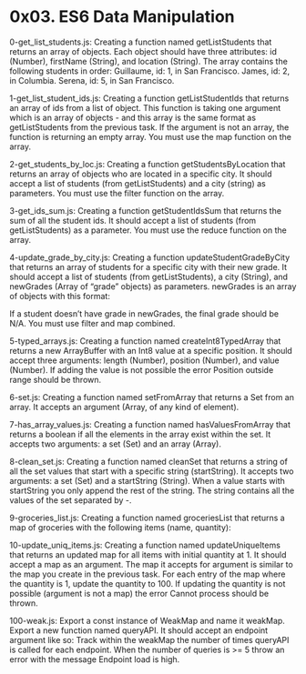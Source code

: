 # 0x03. ES6 Data Manipulation

0-get_list_students.js: Creating a function named getListStudents that returns an array of objects. Each object should have three attributes: id (Number), firstName (String), and location (String). The array contains the following students in order: Guillaume, id: 1, in San Francisco. James, id: 2, in Columbia. Serena, id: 5, in San Francisco.

1-get_list_student_ids.js: Creating a function getListStudentIds that returns an array of ids from a list of object. This function is taking one argument which is an array of objects - and this array is the same format as getListStudents from the previous task. If the argument is not an array, the function is returning an empty array. You must use the map function on the array.

2-get_students_by_loc.js: Creating a function getStudentsByLocation that returns an array of objects who are located in a specific city. It should accept a list of students (from getListStudents) and a city (string) as parameters. You must use the filter function on the array.

3-get_ids_sum.js: Creating a function getStudentIdsSum that returns the sum of all the student ids. It should accept a list of students (from getListStudents) as a parameter. You must use the reduce function on the array.

4-update_grade_by_city.js: Creating a function updateStudentGradeByCity that returns an array of students for a specific city with their new grade. It should accept a list of students (from getListStudents), a city (String), and newGrades (Array of “grade” objects) as parameters. newGrades is an array of objects with this format:

If a student doesn’t have grade in newGrades, the final grade should be N/A. You must use filter and map combined.

5-typed_arrays.js: Creating a function named createInt8TypedArray that returns a new ArrayBuffer with an Int8 value at a specific position. It should accept three arguments: length (Number), position (Number), and value (Number). If adding the value is not possible the error Position outside range should be thrown.

6-set.js: Creating a function named setFromArray that returns a Set from an array. It accepts an argument (Array, of any kind of element).

7-has_array_values.js: Creating a function named hasValuesFromArray that returns a boolean if all the elements in the array exist within the set. It accepts two arguments: a set (Set) and an array (Array).

8-clean_set.js: Creating a function named cleanSet that returns a string of all the set values that start with a specific string (startString). It accepts two arguments: a set (Set) and a startString (String). When a value starts with startString you only append the rest of the string. The string contains all the values of the set separated by -.

9-groceries_list.js: Creating a function named groceriesList that returns a map of groceries with the following items (name, quantity):

10-update_uniq_items.js: Creating a function named updateUniqueItems that returns an updated map for all items with initial quantity at 1. It should accept a map as an argument. The map it accepts for argument is similar to the map you create in the previous task. For each entry of the map where the quantity is 1, update the quantity to 100. If updating the quantity is not possible (argument is not a map) the error Cannot process should be thrown.

100-weak.js: Export a const instance of WeakMap and name it weakMap. Export a new function named queryAPI. It should accept an endpoint argument like so: Track within the weakMap the number of times queryAPI is called for each endpoint. When the number of queries is >= 5 throw an error with the message Endpoint load is high.
